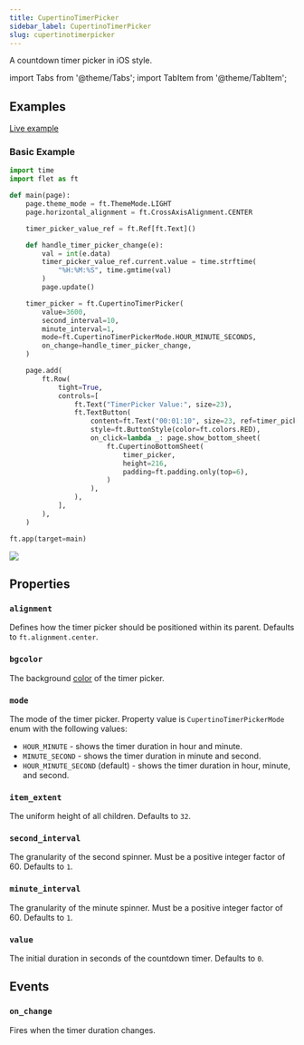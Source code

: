 ```yaml
---
title: CupertinoTimerPicker
sidebar_label: CupertinoTimerPicker
slug: cupertinotimerpicker
---
```


A countdown timer picker in iOS style.

import Tabs from '@theme/Tabs';
import TabItem from '@theme/TabItem';

## Examples

[Live example](https://flet-controls-gallery.fly.dev/dialogs/cupertinotimerpicker)

### Basic Example

<Tabs groupId="language">
  <TabItem value="python" label="Python" default>

```python
import time
import flet as ft

def main(page):
    page.theme_mode = ft.ThemeMode.LIGHT
    page.horizontal_alignment = ft.CrossAxisAlignment.CENTER

    timer_picker_value_ref = ft.Ref[ft.Text]()

    def handle_timer_picker_change(e):
        val = int(e.data)
        timer_picker_value_ref.current.value = time.strftime(
            "%H:%M:%S", time.gmtime(val)
        )
        page.update()

    timer_picker = ft.CupertinoTimerPicker(
        value=3600,
        second_interval=10,
        minute_interval=1,
        mode=ft.CupertinoTimerPickerMode.HOUR_MINUTE_SECONDS,
        on_change=handle_timer_picker_change,
    )

    page.add(
        ft.Row(
            tight=True,
            controls=[
                ft.Text("TimerPicker Value:", size=23),
                ft.TextButton(
                    content=ft.Text("00:01:10", size=23, ref=timer_picker_value_ref),
                    style=ft.ButtonStyle(color=ft.colors.RED),
                    on_click=lambda _: page.show_bottom_sheet(
                        ft.CupertinoBottomSheet(
                            timer_picker,
                            height=216,
                            padding=ft.padding.only(top=6),
                        )
                    ),
                ),
            ],
        ),
    )

ft.app(target=main)
```
  </TabItem>
</Tabs>

<img src="/img/docs/controls/cupertino-timer-picker/basic-cupertino-timer-picker.gif" className="screenshot-50" />

## Properties

### `alignment`

Defines how the timer picker should be positioned within its parent. Defaults to `ft.alignment.center`.

### `bgcolor`

The background [color](/docs/guides/python/colors) of the timer picker.

### `mode`

The mode of the timer picker. Property value is `CupertinoTimerPickerMode` enum with the following values:

* `HOUR_MINUTE` - shows the timer duration in hour and minute.
* `MINUTE_SECOND` -  shows the timer duration in minute and second.
* `HOUR_MINUTE_SECOND` (default) - shows the timer duration in hour, minute, and second.

### `item_extent`

The uniform height of all children. Defaults to `32`.

### `second_interval`

The granularity of the second spinner. Must be a positive integer factor of 60. Defaults to `1`.

### `minute_interval`

The granularity of the minute spinner. Must be a positive integer factor of 60. Defaults to `1`.

### `value`

The initial duration in seconds of the countdown timer. Defaults to `0`.

## Events

### `on_change`

Fires when the timer duration changes.